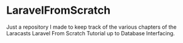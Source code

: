 # LaravelFromScratch
Just a repository I made to keep track of the various chapters of the Laracasts Laravel From Scratch Tutorial up to Database Interfacing.
